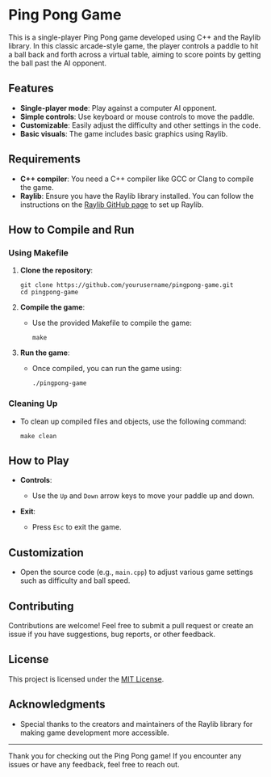 # Ping Pong Game

This is a single-player Ping Pong game developed using C++ and the Raylib library. In this classic arcade-style game, the player controls a paddle to hit a ball back and forth across a virtual table, aiming to score points by getting the ball past the AI opponent.

## Features

- **Single-player mode**: Play against a computer AI opponent.
- **Simple controls**: Use keyboard or mouse controls to move the paddle.
- **Customizable**: Easily adjust the difficulty and other settings in the code.
- **Basic visuals**: The game includes basic graphics using Raylib.

## Requirements

- **C++ compiler**: You need a C++ compiler like GCC or Clang to compile the game.
- **Raylib**: Ensure you have the Raylib library installed. You can follow the instructions on the [Raylib GitHub page](https://github.com/raysan5/raylib) to set up Raylib.

## How to Compile and Run

### Using Makefile

1. **Clone the repository**:
    ```shell
    git clone https://github.com/yourusername/pingpong-game.git
    cd pingpong-game
    ```

2. **Compile the game**:
    - Use the provided Makefile to compile the game:
        ```shell
        make
        ```

3. **Run the game**:
    - Once compiled, you can run the game using:
        ```shell
        ./pingpong-game
        ```

### Cleaning Up

- To clean up compiled files and objects, use the following command:
    ```shell
    make clean
    ```

## How to Play

- **Controls**:
    - Use the `Up` and `Down` arrow keys to move your paddle up and down.
      
- **Exit**:
    - Press `Esc` to exit the game.

## Customization

- Open the source code (e.g., `main.cpp`) to adjust various game settings such as difficulty and ball speed.

## Contributing

Contributions are welcome! Feel free to submit a pull request or create an issue if you have suggestions, bug reports, or other feedback.

## License

This project is licensed under the [MIT License](LICENSE).

## Acknowledgments

- Special thanks to the creators and maintainers of the Raylib library for making game development more accessible.

---

Thank you for checking out the Ping Pong game! If you encounter any issues or have any feedback, feel free to reach out.
